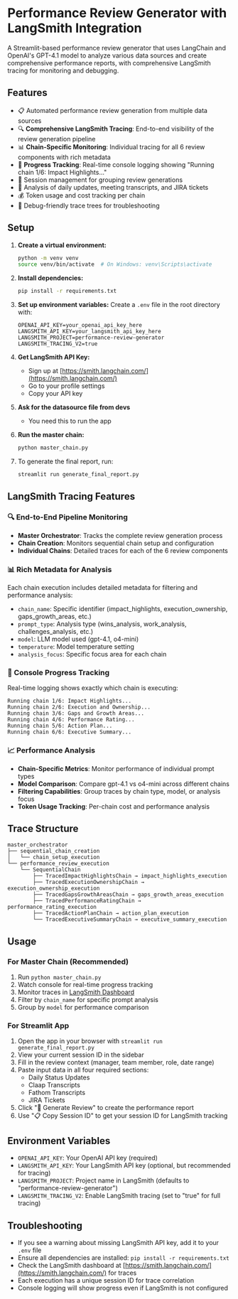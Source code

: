 # Performance Review Generator with LangSmith Integration

A Streamlit-based performance review generator that uses LangChain and OpenAI's GPT-4.1 model to analyze various data sources and create comprehensive performance reports, with comprehensive LangSmith tracing for monitoring and debugging.

## Features

- 📋 Automated performance review generation from multiple data sources
- 🔍 **Comprehensive LangSmith Tracing**: End-to-end visibility of the review generation pipeline
- 📊 **Chain-Specific Monitoring**: Individual tracing for all 6 review components with rich metadata
- 🎯 **Progress Tracking**: Real-time console logging showing "Running chain 1/6: Impact Highlights..." 
- 🧵 Session management for grouping review generations
- 📝 Analysis of daily updates, meeting transcripts, and JIRA tickets
- 💰 Token usage and cost tracking per chain
- 🔧 Debug-friendly trace trees for troubleshooting

## Setup

1. **Create a virtual environment:**
   ```bash
   python -m venv venv
   source venv/bin/activate  # On Windows: venv\Scripts\activate
   ```

2. **Install dependencies:**
   ```bash
   pip install -r requirements.txt
   ```

3. **Set up environment variables:**
   Create a `.env` file in the root directory with:
   ```
   OPENAI_API_KEY=your_openai_api_key_here
   LANGSMITH_API_KEY=your_langsmith_api_key_here
   LANGSMITH_PROJECT=performance-review-generator
   LANGSMITH_TRACING_V2=true
   ```

4. **Get LangSmith API Key:**
   - Sign up at [https://smith.langchain.com/](https://smith.langchain.com/)
   - Go to your profile settings
   - Copy your API key

5. **Ask for the datasource file from devs**
   - You need this to run the app

6. **Run the master chain:**
   ```bash
   python master_chain.py
   ```

7. To generate the final report, run:
   ```bash
   streamlit run generate_final_report.py
   ```

## LangSmith Tracing Features

### 🔍 End-to-End Pipeline Monitoring
- **Master Orchestrator**: Tracks the complete review generation process
- **Chain Creation**: Monitors sequential chain setup and configuration
- **Individual Chains**: Detailed traces for each of the 6 review components

### 📊 Rich Metadata for Analysis
Each chain execution includes detailed metadata for filtering and performance analysis:
- `chain_name`: Specific identifier (impact_highlights, execution_ownership, gaps_growth_areas, etc.)
- `prompt_type`: Analysis type (wins_analysis, work_analysis, challenges_analysis, etc.)
- `model`: LLM model used (gpt-4.1, o4-mini)
- `temperature`: Model temperature setting
- `analysis_focus`: Specific focus area for each chain

### 🎯 Console Progress Tracking
Real-time logging shows exactly which chain is executing:
```
Running chain 1/6: Impact Highlights...
Running chain 2/6: Execution and Ownership...
Running chain 3/6: Gaps and Growth Areas...
Running chain 4/6: Performance Rating...
Running chain 5/6: Action Plan...
Running chain 6/6: Executive Summary...
```

### 📈 Performance Analysis
- **Chain-Specific Metrics**: Monitor performance of individual prompt types
- **Model Comparison**: Compare gpt-4.1 vs o4-mini across different chains
- **Filtering Capabilities**: Group traces by chain type, model, or analysis focus
- **Token Usage Tracking**: Per-chain cost and performance analysis

## Trace Structure

```
master_orchestrator
├── sequential_chain_creation
│   └── chain_setup_execution
└── performance_review_execution
    └── SequentialChain
        ├── TracedImpactHighlightsChain → impact_highlights_execution
        ├── TracedExecutionOwnershipChain → execution_ownership_execution
        ├── TracedGapsGrowthAreasChain → gaps_growth_areas_execution
        ├── TracedPerformanceRatingChain → performance_rating_execution
        ├── TracedActionPlanChain → action_plan_execution
        └── TracedExecutiveSummaryChain → executive_summary_execution
```

## Usage

### For Master Chain (Recommended)
1. Run `python master_chain.py`
2. Watch console for real-time progress tracking
3. Monitor traces in [LangSmith Dashboard](https://smith.langchain.com/)
4. Filter by `chain_name` for specific prompt analysis
5. Group by `model` for performance comparison

### For Streamlit App
1. Open the app in your browser with `streamlit run generate_final_report.py`
2. View your current session ID in the sidebar
3. Fill in the review context (manager, team member, role, date range)
4. Paste input data in all four required sections:
   - Daily Status Updates
   - Claap Transcripts
   - Fathom Transcripts
   - JIRA Tickets
5. Click "🚀 Generate Review" to create the performance report
6. Use "📋 Copy Session ID" to get your session ID for LangSmith tracking

## Environment Variables

- `OPENAI_API_KEY`: Your OpenAI API key (required)
- `LANGSMITH_API_KEY`: Your LangSmith API key (optional, but recommended for tracing)
- `LANGSMITH_PROJECT`: Project name in LangSmith (defaults to "performance-review-generator")
- `LANGSMITH_TRACING_V2`: Enable LangSmith tracing (set to "true" for full tracing)

## Troubleshooting

- If you see a warning about missing LangSmith API key, add it to your `.env` file
- Ensure all dependencies are installed: `pip install -r requirements.txt`
- Check the LangSmith dashboard at [https://smith.langchain.com/](https://smith.langchain.com/) for traces
- Each execution has a unique session ID for trace correlation
- Console logging will show progress even if LangSmith is not configured
